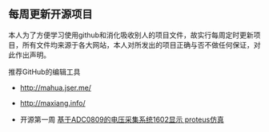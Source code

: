 
## 每周更新开源项目
本人为了方便学习使用github和消化吸收别人的项目文件，故实行每周定时更新项目，所有文件均来源于各大网站，本人对所发出的项目正确与否不做任何保证，对此作出声明。

推荐GitHub的编辑工具

   *  http://mahua.jser.me/
   *  http://maxiang.info/

* 开源第一周     [基于ADC0809的电压采集系统1602显示 proteus仿真](https://github.com/lpzxxsp/Project-update-weekly/tree/master/1.%E5%9F%BA%E4%BA%8EADC0809%E7%9A%84%E7%94%B5%E5%8E%8B%E9%87%87%E9%9B%86%E7%B3%BB%E7%BB%9F1602%E6%98%BE%E7%A4%BA%20proteus%E4%BB%BF%E7%9C%9F)
